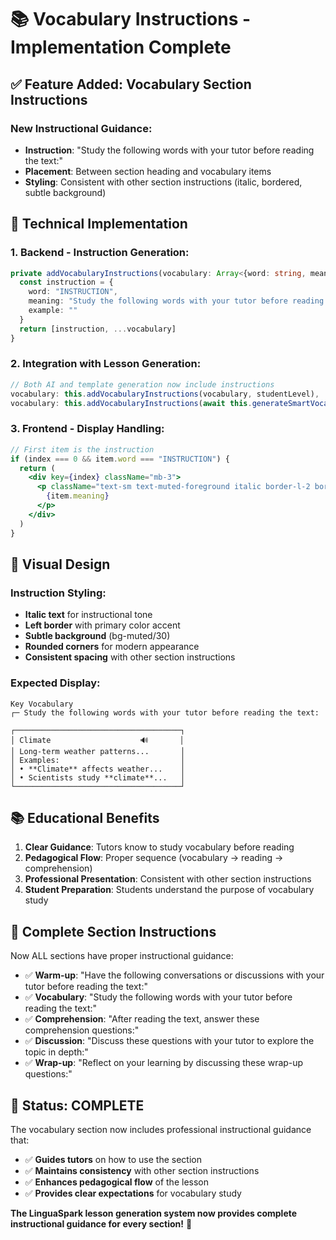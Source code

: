 # 📚 Vocabulary Instructions - Implementation Complete

## ✅ **Feature Added: Vocabulary Section Instructions**

### **New Instructional Guidance:**
- **Instruction**: "Study the following words with your tutor before reading the text:"
- **Placement**: Between section heading and vocabulary items
- **Styling**: Consistent with other section instructions (italic, bordered, subtle background)

## 🔧 **Technical Implementation**

### **1. Backend - Instruction Generation:**
```typescript
private addVocabularyInstructions(vocabulary: Array<{word: string, meaning: string, example: string}>, studentLevel: string): Array<{word: string, meaning: string, example: string}> {
  const instruction = {
    word: "INSTRUCTION",
    meaning: "Study the following words with your tutor before reading the text:",
    example: ""
  }
  return [instruction, ...vocabulary]
}
```

### **2. Integration with Lesson Generation:**
```typescript
// Both AI and template generation now include instructions
vocabulary: this.addVocabularyInstructions(vocabulary, studentLevel),
vocabulary: this.addVocabularyInstructions(await this.generateSmartVocabulary(vocabulary, sourceText, studentLevel), studentLevel),
```

### **3. Frontend - Display Handling:**
```jsx
// First item is the instruction
if (index === 0 && item.word === "INSTRUCTION") {
  return (
    <div key={index} className="mb-3">
      <p className="text-sm text-muted-foreground italic border-l-2 border-primary/20 pl-3 py-2 bg-muted/30 rounded-r">
        {item.meaning}
      </p>
    </div>
  )
}
```

## 🎨 **Visual Design**

### **Instruction Styling:**
- **Italic text** for instructional tone
- **Left border** with primary color accent
- **Subtle background** (bg-muted/30)
- **Rounded corners** for modern appearance
- **Consistent spacing** with other section instructions

### **Expected Display:**
```
Key Vocabulary
┌─ Study the following words with your tutor before reading the text:

┌─────────────────────────────────────┐
│ Climate                    🔊       │
│ Long-term weather patterns...       │
│ Examples:                           │
│ • **Climate** affects weather...    │
│ • Scientists study **climate**...   │
└─────────────────────────────────────┘
```

## 📚 **Educational Benefits**

1. **Clear Guidance**: Tutors know to study vocabulary before reading
2. **Pedagogical Flow**: Proper sequence (vocabulary → reading → comprehension)
3. **Professional Presentation**: Consistent with other section instructions
4. **Student Preparation**: Students understand the purpose of vocabulary study

## 🎯 **Complete Section Instructions**

Now ALL sections have proper instructional guidance:

- ✅ **Warm-up**: "Have the following conversations or discussions with your tutor before reading the text:"
- ✅ **Vocabulary**: "Study the following words with your tutor before reading the text:"
- ✅ **Comprehension**: "After reading the text, answer these comprehension questions:"
- ✅ **Discussion**: "Discuss these questions with your tutor to explore the topic in depth:"
- ✅ **Wrap-up**: "Reflect on your learning by discussing these wrap-up questions:"

## 🚀 **Status: COMPLETE**

The vocabulary section now includes professional instructional guidance that:
- ✅ **Guides tutors** on how to use the section
- ✅ **Maintains consistency** with other section instructions
- ✅ **Enhances pedagogical flow** of the lesson
- ✅ **Provides clear expectations** for vocabulary study

**The LinguaSpark lesson generation system now provides complete instructional guidance for every section!** 🎉